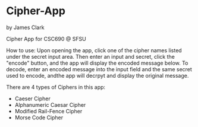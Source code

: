 # Cipher-App
by James Clark

Cipher App for CSC690 @ SFSU

How to use:
Upon opening the app, click one of the cipher names listed under the secret input area. Then enter an input and secret, click the "encode" button, and the app will display the encoded message below. To decode, enter an encoded message into the input field and the same secret used to encode, andthe app will decrpyt and display the original message.

There are 4 types of Ciphers in this app:
- Caeser Cipher
- Alphanumeric Caesar Cipher
- Modified Rail-Fence Cipher
- Morse Code Cipher
